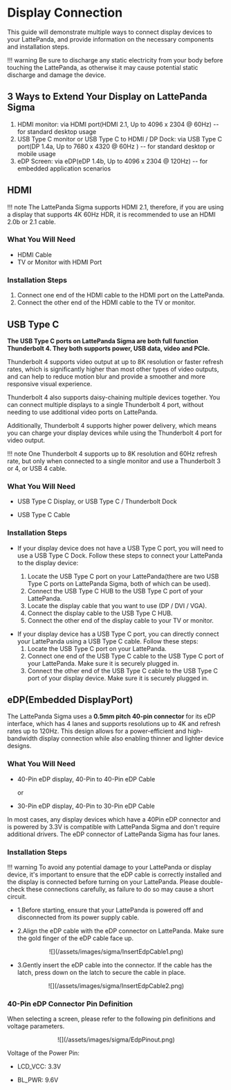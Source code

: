 # Display Connection

This guide will demonstrate multiple ways to connect display devices to your LattePanda, and provide information on the necessary components and installation steps.

!!! warning
    Be sure to discharge any static electricity from your body before touching the LattePanda, as otherwise it may cause potential static discharge and damage the device. 

## 3 Ways to Extend Your Display on LattePanda Sigma

1. HDMI monitor: via HDMI port(HDMI 2.1, Up to 4096 x 2304 @ 60Hz) -- for standard desktop usage
2. USB Type C monitor or USB Type C to HDMI / DP Dock: via USB Type C port(DP 1.4a, Up to 7680 x 4320 @ 60Hz ) -- for standard desktop or mobile usage
3. eDP Screen: via eDP(eDP 1.4b, Up to 4096 x 2304 @ 120Hz) -- for embedded application scenarios

## HDMI

!!! note
    The LattePanda Sigma supports HDMI 2.1, therefore, if you are using a display that supports 4K 60Hz HDR, it is recommended to use an HDMI 2.0b or 2.1 cable.

### What You Will Need

* HDMI Cable
* TV or Monitor with HDMI Port

### Installation Steps

1. Connect one end of the HDMI cable to the HDMI port on the LattePanda.
2. Connect the other end of the HDMI cable to the TV or monitor.

## USB Type C

**The USB Type C ports on LattePanda Sigma are both full function Thunderbolt 4. They both supports power, USB data, video and PCIe.** 

Thunderbolt 4 supports video output at up to 8K resolution or faster refresh rates, which is significantly higher than most other types of video outputs, and can help to reduce motion blur and provide a smoother and more responsive visual experience. 

Thunderbolt 4 also supports daisy-chaining multiple devices together. You can connect multiple displays to a single Thunderbolt 4 port, without needing to use additional video ports on LattePanda. 

Additionally, Thunderbolt 4 supports higher power delivery, which means you can charge your display devices while using the Thunderbolt 4 port for video output. 

!!! note
    One Thunderbolt 4 supports up to 8K resolution and 60Hz refresh rate,  but only when connected to a single monitor and use a Thunderbolt 3 or 4, or USB 4 cable.

### What You Will Need

* USB Type C Display, or USB Type C / Thunderbolt Dock

* USB Type C Cable


### Installation Steps

* If your display device does not have a USB Type C port, you will need to use a USB Type C Dock. Follow these steps to connect your LattePanda to the display device:

	1. Locate the USB Type C port on your LattePanda(there are two USB Type C ports on LattePanda Sigma, both of which can be used).
	2. Connect the USB Type C HUB to the USB Type C port of your LattePanda. 
	3. Locate the display cable that you want to use (DP / DVI / VGA).
	4. Connect the display cable to the USB Type C HUB. 
	5. Connect the other end of the display cable to your TV or monitor. <br>

- If your display device has a USB Type C port, you can directly connect your LattePanda using a USB Type C cable. Follow these steps:
  1. Locate the USB Type C port on your LattePanda.
  2. Connect one end of the USB Type C cable to the USB Type C port of your LattePanda. Make sure it is securely plugged in.
  3. Connect the other end of the USB Type C cable to the USB Type C port of your display device. Make sure it is securely plugged in.


## eDP(Embedded DisplayPort)

The LattePanda Sigma uses a **0.5mm pitch 40-pin connector** for its eDP interface, which has 4 lanes and supports resolutions up to 4K and refresh rates up to 120Hz. This design allows for a power-efficient and high-bandwidth display connection while also enabling thinner and lighter device designs. 

### What You Will Need

* 40-Pin eDP display, 40-Pin to 40-Pin eDP Cable 

  or

* 30-Pin eDP display, 40-Pin to 30-Pin eDP Cable<br>

In most cases, any display devices which have a 40Pin eDP connector and is powered by 3.3V is compatible with LattePanda Sigma and don't require additional drivers. The eDP connector of LattePanda Sigma has four lanes.

### Installation Steps

!!! warning
    To avoid any potential damage to your LattePanda or display device, it's important to ensure that the eDP cable is correctly installed and the display is connected before turning on your LattePanda. Please double-check these connections carefully, as failure to do so may cause a short circuit.

- 1.Before starting, ensure that your LattePanda is powered off and disconnected from its power supply cable.

- 2.Align the eDP cable with the eDP connector on LattePanda. Make sure the gold finger of the eDP cable face up.

<center> ![](/assets/images/sigma/InsertEdpCable1.png)</center>

- 3.Gently insert the eDP cable into the connector. If the cable has the latch, press down on the latch to secure the cable in place.

<center> ![](/assets/images/sigma/InsertEdpCable2.png)</center>



### 40-Pin eDP Connector Pin Definition

When selecting a screen, please refer to the following pin definitions and voltage parameters.

<center> ![](/assets/images/sigma/EdpPinout.png)</center>

Voltage of the Power Pin:

* LCD_VCC: 3.3V

* BL_PWR:  9.6V

